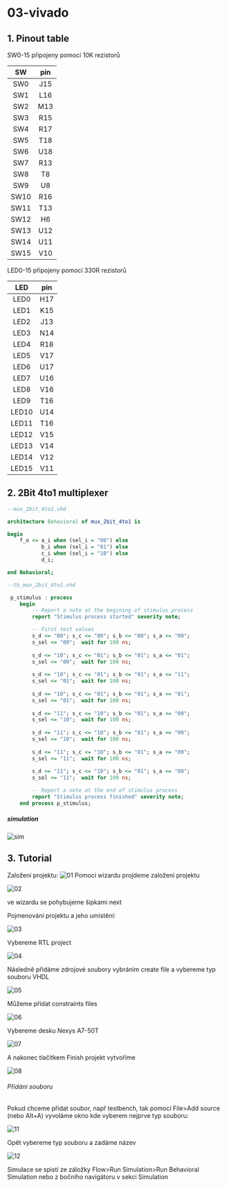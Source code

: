 # 03-vivado



## 1. Pinout table

SW0-15 připojeny pomocí 10K rezistorů

|  SW  | pin  |
| :--: | :--: |
| SW0  | J15  |
| SW1  | L16  |
| SW2  | M13  |
| SW3  | R15  |
| SW4  | R17  |
| SW5  | T18  |
| SW6  | U18  |
| SW7  | R13  |
| SW8  |  T8  |
| SW9  |  U8  |
| SW10 | R16  |
| SW11 | T13  |
| SW12 |  H6  |
| SW13 | U12  |
| SW14 | U11  |
| SW15 | V10  |



LED0-15 připojeny pomocí 330R rezistorů

|  LED  | pin  |
| :---: | :--: |
| LED0  | H17  |
| LED1  | K15  |
| LED2  | J13  |
| LED3  | N14  |
| LED4  | R18  |
| LED5  | V17  |
| LED6  | U17  |
| LED7  | U16  |
| LED8  | V16  |
| LED9  | T16  |
| LED10 | U14  |
| LED11 | T16  |
| LED12 | V15  |
| LED13 | V14  |
| LED14 | V12  |
| LED15 | V11  |



## 2. 2Bit 4to1 multiplexer 





```vhdl
--mux_2bit_4to1.vhd

architecture Behavioral of mux_2bit_4to1 is

begin
    f_o <= a_i when (sel_i = "00") else
           b_i when (sel_i = "01") else
           c_i when (sel_i = "10") else
           d_i;

end Behavioral;
```



```vhdl
--tb_mux_2bit_4to1.vhd

 p_stimulus : process
    begin
        -- Report a note at the begining of stimulus process
        report "Stimulus process started" severity note;

        -- First test values
        s_d <= "00"; s_c <= "00"; s_b <= "00"; s_a <= "00"; 
        s_sel <= "00";  wait for 100 ns;
     
        s_d <= "10"; s_c <= "01"; s_b <= "01"; s_a <= "01"; 
        s_sel <= "00";  wait for 100 ns;
     
        s_d <= "10"; s_c <= "01"; s_b <= "01"; s_a <= "11"; 
        s_sel <= "01";  wait for 100 ns;
     
        s_d <= "10"; s_c <= "01"; s_b <= "01"; s_a <= "01"; 
        s_sel <= "01";  wait for 100 ns;
        
        s_d <= "11"; s_c <= "10"; s_b <= "01"; s_a <= "00"; 
        s_sel <= "10";  wait for 100 ns;
        
        s_d <= "11"; s_c <= "10"; s_b <= "01"; s_a <= "00"; 
        s_sel <= "10";  wait for 100 ns;
          
        s_d <= "11"; s_c <= "10"; s_b <= "01"; s_a <= "00"; 
        s_sel <= "11";  wait for 100 ns;
        
        s_d <= "11"; s_c <= "10"; s_b <= "01"; s_a <= "00"; 
        s_sel <= "11";  wait for 100 ns;

        -- Report a note at the end of stimulus process
        report "Stimulus process finished" severity note;
    end process p_stimulus;
```

##### simulation

![sim](D:\DE1\marak\Digital-electronics-1\Labs\03-vivado\sim.png)

## 3. Tutorial



Založení projektu:
![01](D:\DE1\marak\Digital-electronics-1\Labs\03-vivado\tutorial\01.PNG)
Pomocí wizardu projdeme založení projektu

![02](\tutorial\02.PNG)

ve wizardu se pohybujeme šipkami next

Pojmenování projektu a jeho umístění:

![03](D:\DE1\marak\Digital-electronics-1\Labs\03-vivado\tutorial\03.PNG)

Vybereme RTL project

 ![04](D:\DE1\marak\Digital-electronics-1\Labs\03-vivado\tutorial\04.PNG)

Následně přidáme zdrojové soubory vybráním create file a vybereme typ souboru VHDL 

![05](D:\DE1\marak\Digital-electronics-1\Labs\03-vivado\tutorial\05.PNG)

Můžeme přidat constraints files

![06](D:\DE1\marak\Digital-electronics-1\Labs\03-vivado\tutorial\06.PNG)

Vybereme desku Nexys A7-50T

![07](D:\DE1\marak\Digital-electronics-1\Labs\03-vivado\tutorial\07.PNG)

A nakonec tlačítkem Finish projekt vytvoříme

![08](D:\DE1\marak\Digital-electronics-1\Labs\03-vivado\tutorial\08.PNG)



###### Přidání souboru

Pokud chceme přidat soubor, např testbench, tak pomocí File>Add source (nebo Alt+A) vyvoláme okno kde vyberem nejprve typ souboru:

![11](D:\DE1\marak\Digital-electronics-1\Labs\03-vivado\tutorial\11.PNG)

Opět vybereme typ souboru a zadáme název

![12](D:\DE1\marak\Digital-electronics-1\Labs\03-vivado\tutorial\12.PNG)

Simulace se spistí ze záložky Flow>Run Simulation>Run Behavioral Simulation nebo z bočního navigátoru v sekci Simulation


```

```
